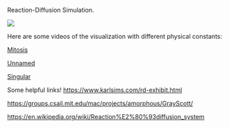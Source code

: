 Reaction-Diffusion Simulation.

![](redif.gif)

Here are some videos of the visualization with different physical constants:

[Mitosis](https://www.youtube.com/watch?v=tn8xDpcUhS4)

[Unnamed](https://www.youtube.com/watch?v=nm5K1xAU23E)

[Singular](https://www.youtube.com/watch?v=dp-hOlppm60)

Some helpful links!
https://www.karlsims.com/rd-exhibit.html

https://groups.csail.mit.edu/mac/projects/amorphous/GrayScott/

https://en.wikipedia.org/wiki/Reaction%E2%80%93diffusion_system
